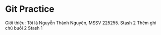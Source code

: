 # Git Practice

Giới thiệu: Tôi là Nguyễn Thành Nguyên, MSSV 225255.
Stash 2
Thêm ghi chú buổi 2
Stash 1

